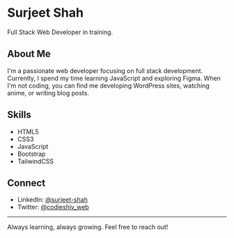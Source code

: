 # Surjeet Shah
Full Stack Web Developer in training.

## About Me
I'm a passionate web developer focusing on full stack development. Currently, 
I spend my time learning JavaScript and exploring Figma. When I'm not coding, 
you can find me developing WordPress sites, watching anime, or writing blog posts.

## Skills
- HTML5
- CSS3
- JavaScript
- Bootstrap
- TailwindCSS

## Connect
- LinkedIn: [@surjeet-shah](https://www.linkedin.com/in/surjeet-shah-6562532a5/)
- Twitter: [@codieshiv_web](https://twitter.com/codieshiv_web)

---
Always learning, always growing. Feel free to reach out!
